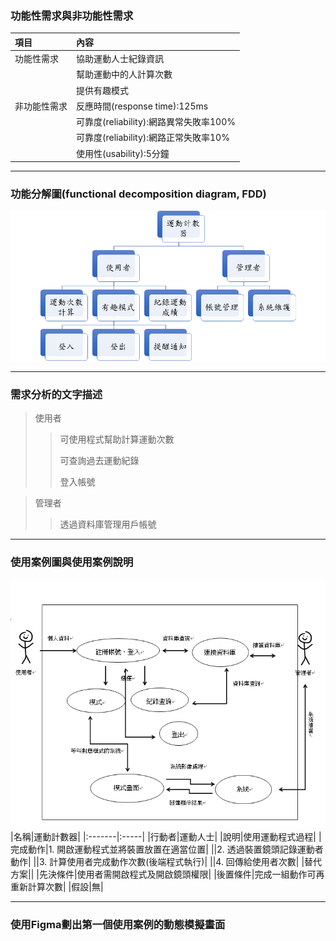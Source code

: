 ### 功能性需求與非功能性需求

|項目|內容|
|:-------|:-----|
|功能性需求|協助運動人士紀錄資訊|
||幫助運動中的人計算次數|
||提供有趣模式|
|非功能性需求|反應時間(response time):125ms|
||可靠度(reliability):網路異常失敗率100%|
||可靠度(reliability):網路正常失敗率10%|
||使用性(usability):5分鐘|

---
### 功能分解圖(functional decomposition diagram, FDD)
![FDD](FDD.png "FDD")

---
### 需求分析的文字描述

>使用者
>
>>可使用程式幫助計算運動次數
>>
>>可查詢過去運動紀錄
>>
>>登入帳號

>管理者
>
>>	透過資料庫管理用戶帳號

---
### 使用案例圖與使用案例說明
![需求表示圖](需求表示圖.png "需求表示圖")
|名稱|運動計數器|
|:-------|:-----|
|行動者|運動人士|
|說明|使用運動程式過程|
|完成動作|1.	開啟運動程式並將裝置放置在適當位置|
||2.	透過裝置鏡頭記錄運動者動作|
||3.	計算使用者完成動作次數(後端程式執行)|
||4.	回傳給使用者次數|
|替代方案||
|先決條件|使用者需開啟程式及開啟鏡頭權限|
|後置條件|完成一組動作可再重新計算次數|
|假設|無|


---
### 使用Figma劃出第一個使用案例的動態模擬畫面

